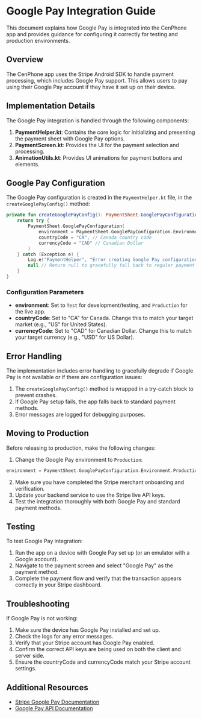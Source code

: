 # Google Pay Integration Guide

This document explains how Google Pay is integrated into the CenPhone app and provides guidance for configuring it correctly for testing and production environments.

## Overview

The CenPhone app uses the Stripe Android SDK to handle payment processing, which includes Google Pay support. This allows users to pay using their Google Pay account if they have it set up on their device.

## Implementation Details

The Google Pay integration is handled through the following components:

1. **PaymentHelper.kt**: Contains the core logic for initializing and presenting the payment sheet with Google Pay options.
2. **PaymentScreen.kt**: Provides the UI for the payment selection and processing.
3. **AnimationUtils.kt**: Provides UI animations for payment buttons and elements.

## Google Pay Configuration

The Google Pay configuration is created in the `PaymentHelper.kt` file, in the `createGooglePayConfig()` method:

```kotlin
private fun createGooglePayConfig(): PaymentSheet.GooglePayConfiguration? {
    return try {
        PaymentSheet.GooglePayConfiguration(
            environment = PaymentSheet.GooglePayConfiguration.Environment.Test, // Use .Production for live environment
            countryCode = "CA", // Canada country code
            currencyCode = "CAD" // Canadian Dollar
        )
    } catch (Exception e) {
        Log.e("PaymentHelper", "Error creating Google Pay configuration: ${e.message}")
        null // Return null to gracefully fall back to regular payment methods
    }
}
```

### Configuration Parameters

- **environment**: Set to `Test` for development/testing, and `Production` for the live app.
- **countryCode**: Set to "CA" for Canada. Change this to match your target market (e.g., "US" for United States).
- **currencyCode**: Set to "CAD" for Canadian Dollar. Change this to match your target currency (e.g., "USD" for US Dollar).

## Error Handling

The implementation includes error handling to gracefully degrade if Google Pay is not available or if there are configuration issues:

1. The `createGooglePayConfig()` method is wrapped in a try-catch block to prevent crashes.
2. If Google Pay setup fails, the app falls back to standard payment methods.
3. Error messages are logged for debugging purposes.

## Moving to Production

Before releasing to production, make the following changes:

1. Change the Google Pay environment to `Production`:

```kotlin
environment = PaymentSheet.GooglePayConfiguration.Environment.Production
```

2. Make sure you have completed the Stripe merchant onboarding and verification.
3. Update your backend service to use the Stripe live API keys.
4. Test the integration thoroughly with both Google Pay and standard payment methods.

## Testing

To test Google Pay integration:

1. Run the app on a device with Google Pay set up (or an emulator with a Google account).
2. Navigate to the payment screen and select "Google Pay" as the payment method.
3. Complete the payment flow and verify that the transaction appears correctly in your Stripe dashboard.

## Troubleshooting

If Google Pay is not working:

1. Make sure the device has Google Pay installed and set up.
2. Check the logs for any error messages.
3. Verify that your Stripe account has Google Pay enabled.
4. Confirm the correct API keys are being used on both the client and server side.
5. Ensure the countryCode and currencyCode match your Stripe account settings.

## Additional Resources

- [Stripe Google Pay Documentation](https://stripe.com/docs/google-pay)
- [Google Pay API Documentation](https://developers.google.com/pay/api) 